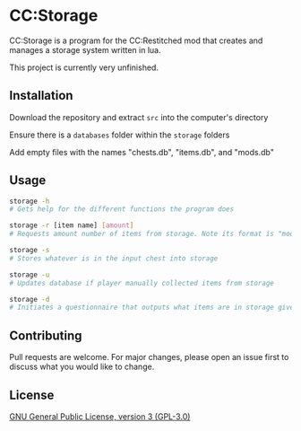 # CC:Storage

CC:Storage is a program for the CC:Restitched mod that creates and manages a storage system written in lua.

This project is currently very unfinished.

## Installation

Download the repository and extract `src` into the computer's directory

Ensure there is a `databases` folder within the `storage` folders

Add empty files with the names "chests.db", "items.db", and "mods.db"

## Usage

```bash
storage -h
# Gets help for the different functions the program does

storage -r [item name] [amount]
# Requests amount number of items from storage. Note its format is "mod:name" e.g. "minecraft:stone"

storage -s
# Stores whatever is in the input chest into storage

storage -u
# Updates database if player manually collected items from storage

storage -d
# Initiates a questionnaire that outputs what items are in storage given the filters supplied
```

## Contributing

Pull requests are welcome. For major changes, please open an issue first
to discuss what you would like to change.

## License

[GNU General Public License, version 3 (GPL-3.0) ](https://choosealicense.com/licenses/gpl-3.0/)
